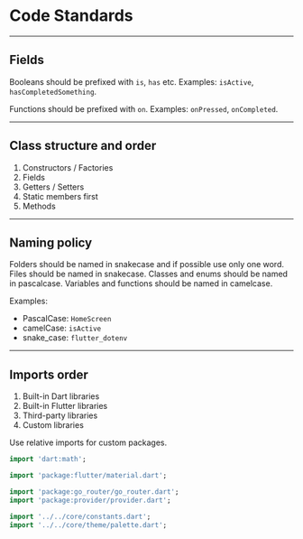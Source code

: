 # Code Standards

---

## Fields

Booleans should be prefixed with `is`, `has` etc.
Examples: `isActive`, `hasCompletedSomething`.

Functions should be prefixed with `on`.
Examples: `onPressed`, `onCompleted`.

---

## Class structure and order

1. Constructors / Factories
2. Fields
3. Getters / Setters
4. Static members first
5. Methods

---

## Naming policy

Folders should be named in snakecase and if possible use only one word.
Files should be named in snakecase.
Classes and enums should be named in pascalcase.
Variables and functions should be named in camelcase.

Examples:

- PascalCase: `HomeScreen`
- camelCase: `isActive`
- snake_case: `flutter_dotenv`

---

## Imports order

1. Built-in Dart libraries
2. Built-in Flutter libraries
3. Third-party libraries
4. Custom libraries

Use relative imports for custom packages.

```dart
import 'dart:math';

import 'package:flutter/material.dart';

import 'package:go_router/go_router.dart';
import 'package:provider/provider.dart';

import '../../core/constants.dart';
import '../../core/theme/palette.dart';
```